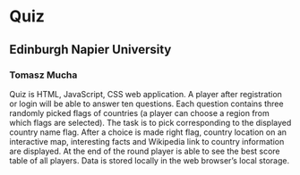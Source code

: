 # Quiz
## Edinburgh Napier University
### Tomasz Mucha
Quiz is HTML, JavaScript, CSS web application. A player after registration or login will be able to answer ten questions.  Each question contains three randomly picked flags of countries (a player can choose a region from which flags are selected). The task is to pick corresponding to the displayed country name flag. After a choice is made right flag, country location on an interactive map, interesting facts and Wikipedia link to country information are displayed. At the end of the round player is able to see the best score table of all players. Data is stored locally in the web browser’s local storage.
